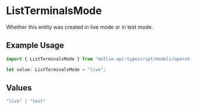 # ListTerminalsMode

Whether this entity was created in live mode or in test mode.

## Example Usage

```typescript
import { ListTerminalsMode } from "mollie-api-typescript/models/operations";

let value: ListTerminalsMode = "live";
```

## Values

```typescript
"live" | "test"
```